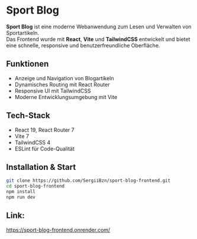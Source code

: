 # Sport Blog

**Sport Blog** ist eine moderne Webanwendung zum Lesen und Verwalten von Sportartikeln.  
Das Frontend wurde mit **React**, **Vite** und **TailwindCSS** entwickelt und bietet eine schnelle, responsive und benutzerfreundliche Oberfläche.

## Funktionen
- Anzeige und Navigation von Blogartikeln  
- Dynamisches Routing mit React Router  
- Responsive UI mit TailwindCSS  
- Moderne Entwicklungsumgebung mit Vite  

## Tech-Stack
- React 19, React Router 7  
- Vite 7  
- TailwindCSS 4  
- ESLint für Code-Qualität  

## Installation & Start
```bash
git clone https://github.com/SergiiBzn/sport-blog-frontend.git
cd sport-blog-frontend
npm install
npm run dev
```

## Link:
https://sport-blog-frontend.onrender.com/

